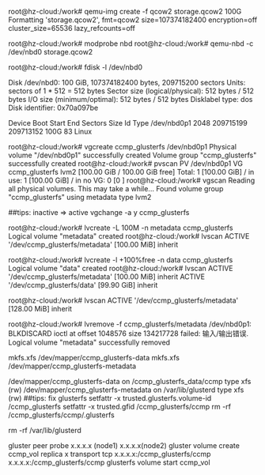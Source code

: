 root@hz-cloud:/work# qemu-img  create -f qcow2    storage.qcow2 100G
Formatting 'storage.qcow2', fmt=qcow2 size=107374182400 encryption=off cluster_size=65536 lazy_refcounts=off

root@hz-cloud:/work# modprobe  nbd
root@hz-cloud:/work# qemu-nbd  -c /dev/nbd0 storage.qcow2

root@hz-cloud:/work# fdisk  -l /dev/nbd0 

Disk /dev/nbd0: 100 GiB, 107374182400 bytes, 209715200 sectors
Units: sectors of 1 * 512 = 512 bytes
Sector size (logical/physical): 512 bytes / 512 bytes
I/O size (minimum/optimal): 512 bytes / 512 bytes
Disklabel type: dos
Disk identifier: 0x70a097be

Device      Boot Start       End   Sectors  Size Id Type
/dev/nbd0p1       2048 209715199 209713152  100G 83 Linux

root@hz-cloud:/work# vgcreate  ccmp_glusterfs  /dev/nbd0p1
  Physical volume "/dev/nbd0p1" successfully created
  Volume group "ccmp_glusterfs" successfully created
root@hz-cloud:/work# pvscan 
  PV /dev/nbd0p1   VG ccmp_glusterfs   lvm2 [100.00 GiB / 100.00 GiB free]
  Total: 1 [100.00 GiB] / in use: 1 [100.00 GiB] / in no VG: 0 [0   ]
root@hz-cloud:/work# vgscan 
  Reading all physical volumes.  This may take a while...
  Found volume group "ccmp_glusterfs" using metadata type lvm2

##tips:
	inactive => active 
	vgchange -a y ccmp_glusterfs

root@hz-cloud:/work# lvcreate  -L 100M -n metadata  ccmp_glusterfs
  Logical volume "metadata" created
root@hz-cloud:/work# lvscan 
  ACTIVE            '/dev/ccmp_glusterfs/metadata' [100.00 MiB] inherit

root@hz-cloud:/work# lvcreate  -l +100%free -n data  ccmp_glusterfs
  Logical volume "data" created
root@hz-cloud:/work# lvscan 
  ACTIVE            '/dev/ccmp_glusterfs/metadata' [100.00 MiB] inherit
  ACTIVE            '/dev/ccmp_glusterfs/data' [99.90 GiB] inherit

root@hz-cloud:/work# lvscan 
  ACTIVE            '/dev/ccmp_glusterfs/metadata' [128.00 MiB] inherit


root@hz-cloud:/work# lvremove  -f ccmp_glusterfs/metadata
  /dev/nbd0p1: BLKDISCARD ioctl at offset 1048576 size 134217728 failed: 输入/输出错误.
  Logical volume "metadata" successfully removed

 mkfs.xfs /dev/mapper/ccmp_glusterfs-data
 mkfs.xfs /dev/mapper/ccmp_glusterfs-metadata


/dev/mapper/ccmp_glusterfs-data on /ccmp_glusterfs_data/ccmp type xfs (rw)
/dev/mapper/ccmp_glusterfs-metadata on /var/lib/glusterd type xfs (rw)
##tips: fix glusterfs
setfattr -x trusted.glusterfs.volume-id /ccmp_glusterfs
setfattr -x trusted.gfid /ccmp_glusterfs/ccmp
rm -rf /ccmp_glusterfs/ccmp/.glusterfs

rm -rf /var/lib/glusterd

gluster peer probe x.x.x.x (node1) x.x.x.x(node2)
gluster volume create ccmp_vol replica x transport tcp x.x.x.x:/ccmp_glusterfs/ccmp   x.x.x.x:/ccmp_glusterfs/ccmp
glusterfs volume start ccmp_vol
